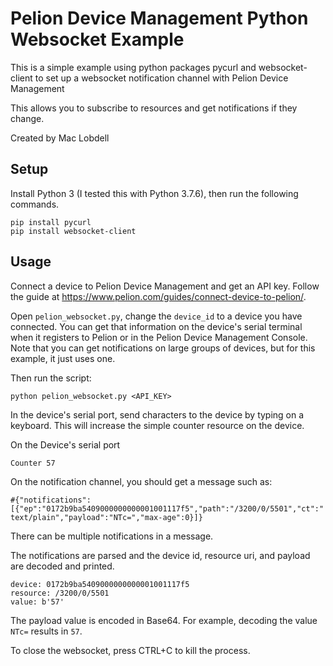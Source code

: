 # Pelion Device Management Python Websocket Example

This is a simple example using python packages pycurl and websocket-client to set up a websocket notification channel with Pelion Device Management

This allows you to subscribe to resources and get notifications if they change.

Created by Mac Lobdell

## Setup

Install Python 3 (I tested this with Python 3.7.6), then run the following commands.

```
pip install pycurl
pip install websocket-client
```

## Usage

Connect a device to Pelion Device Management and get an API key. Follow the guide at https://www.pelion.com/guides/connect-device-to-pelion/.

Open `pelion_websocket.py`, change the `device_id` to a device you have connected. You can get that information on the device's serial terminal when it registers to Pelion or in the Pelion Device Management Console. Note that you can get notifications on large groups of devices, but for this example, it just uses one.

Then run the script:

`python pelion_websocket.py <API_KEY>`

In the device's serial port, send characters to the device by typing on a keyboard. This will increase the simple counter resource on the device.

On the Device's serial port

`Counter 57`

On the notification channel, you should get a message such as:

`#{"notifications":[{"ep":"0172b9ba5409000000000001001117f5","path":"/3200/0/5501","ct":"text/plain","payload":"NTc=","max-age":0}]}`

There can be multiple notifications in a message.

The notifications are parsed and the device id, resource uri, and payload are decoded and printed.

```
device: 0172b9ba5409000000000001001117f5
resource: /3200/0/5501
value: b'57'
```

The payload value is encoded in Base64. For example, decoding the value `NTc=` results in `57`.

To close the websocket, press CTRL+C to kill the process.

